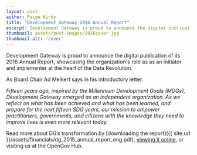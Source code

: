 ```yaml
---
layout: post
author: Paige Kirby
title: "Development Gateway 2016 Annual Report"
excerpt: Development Gateway is proud to announce the digital publication of its 2016 Annual Report....
thumbnail: assets/post-images/2016cover.jpg
thumbnail-alt: 'cover'
---
```

Development Gateway is proud to announce the digital publication of its 2016 Annual Report, showcasing the organization's role as as an initiator and implementer at the heart of the Data Revolution.

As Board Chair Ad Melkert says in his introductory letter:

*Fifteen years ago, inspired by the Millennium Development Goals (MDGs), Development Gateway emerged as an independent organization. As we reflect on what has been achieved and what has been learned, and prepare for the next fifteen SDG years, our mission to empower practitioners, governments, and citizens with the knowledge they need to improve lives is even more relevant today.*

Read more about DG’s transformation by [downloading the report]({{ site.url }}/assets/financials/dg_2015_annual_report_eng.pdf), [viewing it online](http://issuu.com/devgateway/docs/annual_report_spread6_final?e=16061670/32701663), or visiting us at the OpenGov Hub.
